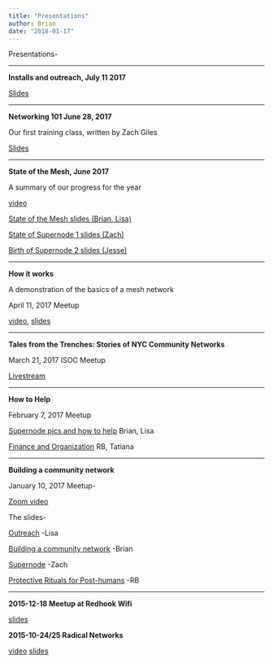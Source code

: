 ```yaml
---
title: "Presentations"
author: Brian
date: "2018-01-17"
---
```

Presentations-

***
**Installs and outreach, July 11 2017**

[Slides](https://goo.gl/GgBxyv)

***

**Networking 101 June 28, 2017**

Our first training class, written by Zach Giles

[Slides](https://goo.gl/i9Asx4)

***
**State of the Mesh, June 2017**

A summary of our progress for the year

[video](https://www.youtube.com/watch?v=b1VeiMKdApE)

[State of the Mesh slides (Brian, Lisa)](https://goo.gl/Ff9aZB)

[State of Supernode 1 slides (Zach)](https://goo.gl/RdNhRh)

[Birth of Supernode 2 slides (Jesse)](https://goo.gl/BdMpJZ)

***

**How it works**

A demonstration of the basics of a mesh network

April 11, 2017 Meetup

[video](https://youtu.be/D27BW2qGQrE),  [slides](https://goo.gl/w06f7M)

***

**Tales from the Trenches: Stories of NYC Community Networks**


March 21, 2017 ISOC Meetup

[Livestream](https://livestream.com/internetsociety/trenches/images/152258146)

***

**How to Help**

February 7, 2017 Meetup

[Supernode pics and how to help](https://goo.gl/Zq5nDE) Brian, Lisa

[Finance and Organization](http://slides.com/arebe/finance#/) RB, Tatiana

***

**Building a community network**

January 10, 2017 Meetup- 

[Zoom video](https://youtu.be/lLIoFtJpv-w)

The slides- 

[Outreach](https://goo.gl/qjfa5T) -Lisa

[Building a community network](https://goo.gl/K9kI7X) -Brian

[Supernode](https://goo.gl/5XLB2c) -Zach

[Protective Rituals for Post-humans](http://slides.com/arebe/protective-rituals) -RB

***

**2015-12-18 Meetup at Redhook Wifi**

[slides](https://prezi.com/y0hvz3fn5dwz/view/)

**2015-10-24/25 Radical Networks**

[video](https://livestream.com/internetsociety/radicalnetworks/videos/102833124) [slides](https://prezi.com/bh9c_yvoc-xw/view/)